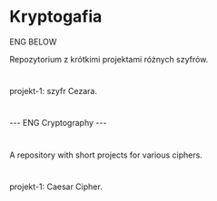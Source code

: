 # Kryptogafia
ENG BELOW

Repozytorium z krótkimi projektami różnych szyfrów.
#
projekt-1: szyfr Cezara.

#
--- ENG Cryptography ---
#
A repository with short projects for various ciphers.
#
projekt-1: Caesar Cipher.